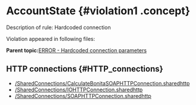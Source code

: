 # AccountState {#violation1 .concept}

Description of rule: Hardcoded connection

Violation appeared in following files:

**Parent topic:**[ERROR - Hardcoded connection parameters](../../../../../../modules/demo_Enterprise/dita/qa/rules/ERROR_-_Hardcoded_connection_parameters.md)

## HTTP connections {#HTTP_connections}

-   [/SharedConnections/CalculateBonitaSOAPHTTPConnection.sharedhttp](../../../projects/AccountState/SharedConnections/CalculateBonitaSOAPHTTPConnection.sharedhttp.md)
-   [/SharedConnections/IOHTTPConnection.sharedhttp](../../../projects/AccountState/SharedConnections/IOHTTPConnection.sharedhttp.md)
-   [/SharedConnections/SOAPHTTPConnection.sharedhttp](../../../projects/AccountState/SharedConnections/SOAPHTTPConnection.sharedhttp.md)

